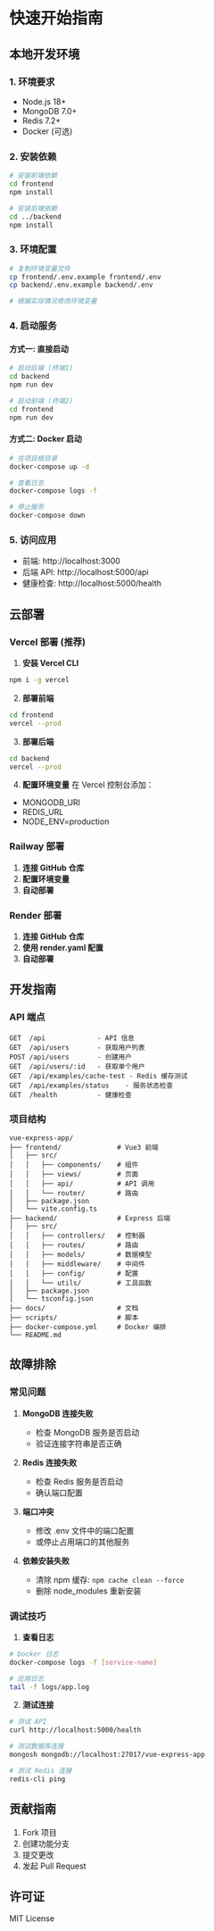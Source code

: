 # 快速开始指南

## 本地开发环境

### 1. 环境要求
- Node.js 18+
- MongoDB 7.0+
- Redis 7.2+
- Docker (可选)

### 2. 安装依赖

```bash
# 安装前端依赖
cd frontend
npm install

# 安装后端依赖
cd ../backend
npm install
```

### 3. 环境配置

```bash
# 复制环境变量文件
cp frontend/.env.example frontend/.env
cp backend/.env.example backend/.env

# 根据实际情况修改环境变量
```

### 4. 启动服务

#### 方式一: 直接启动
```bash
# 启动后端 (终端1)
cd backend
npm run dev

# 启动前端 (终端2)
cd frontend
npm run dev
```

#### 方式二: Docker 启动
```bash
# 在项目根目录
docker-compose up -d

# 查看日志
docker-compose logs -f

# 停止服务
docker-compose down
```

### 5. 访问应用
- 前端: http://localhost:3000
- 后端 API: http://localhost:5000/api
- 健康检查: http://localhost:5000/health

## 云部署

### Vercel 部署 (推荐)

1. **安装 Vercel CLI**
```bash
npm i -g vercel
```

2. **部署前端**
```bash
cd frontend
vercel --prod
```

3. **部署后端**
```bash
cd backend
vercel --prod
```

4. **配置环境变量**
在 Vercel 控制台添加：
- MONGODB_URI
- REDIS_URL
- NODE_ENV=production

### Railway 部署

1. **连接 GitHub 仓库**
2. **配置环境变量**
3. **自动部署**

### Render 部署

1. **连接 GitHub 仓库**
2. **使用 render.yaml 配置**
3. **自动部署**

## 开发指南

### API 端点

```
GET  /api             - API 信息
GET  /api/users       - 获取用户列表
POST /api/users       - 创建用户
GET  /api/users/:id   - 获取单个用户
GET  /api/examples/cache-test - Redis 缓存测试
GET  /api/examples/status    - 服务状态检查
GET  /health          - 健康检查
```

### 项目结构

```
vue-express-app/
├── frontend/              # Vue3 前端
│   ├── src/
│   │   ├── components/    # 组件
│   │   ├── views/         # 页面
│   │   ├── api/           # API 调用
│   │   └── router/        # 路由
│   ├── package.json
│   └── vite.config.ts
├── backend/               # Express 后端
│   ├── src/
│   │   ├── controllers/   # 控制器
│   │   ├── routes/        # 路由
│   │   ├── models/        # 数据模型
│   │   ├── middleware/    # 中间件
│   │   ├── config/        # 配置
│   │   └── utils/         # 工具函数
│   ├── package.json
│   └── tsconfig.json
├── docs/                  # 文档
├── scripts/               # 脚本
├── docker-compose.yml     # Docker 编排
└── README.md
```

## 故障排除

### 常见问题

1. **MongoDB 连接失败**
   - 检查 MongoDB 服务是否启动
   - 验证连接字符串是否正确

2. **Redis 连接失败**
   - 检查 Redis 服务是否启动
   - 确认端口配置

3. **端口冲突**
   - 修改 .env 文件中的端口配置
   - 或停止占用端口的其他服务

4. **依赖安装失败**
   - 清除 npm 缓存: `npm cache clean --force`
   - 删除 node_modules 重新安装

### 调试技巧

1. **查看日志**
```bash
# Docker 日志
docker-compose logs -f [service-name]

# 应用日志
tail -f logs/app.log
```

2. **测试连接**
```bash
# 测试 API
curl http://localhost:5000/health

# 测试数据库连接
mongosh mongodb://localhost:27017/vue-express-app

# 测试 Redis 连接
redis-cli ping
```

## 贡献指南

1. Fork 项目
2. 创建功能分支
3. 提交更改
4. 发起 Pull Request

## 许可证

MIT License